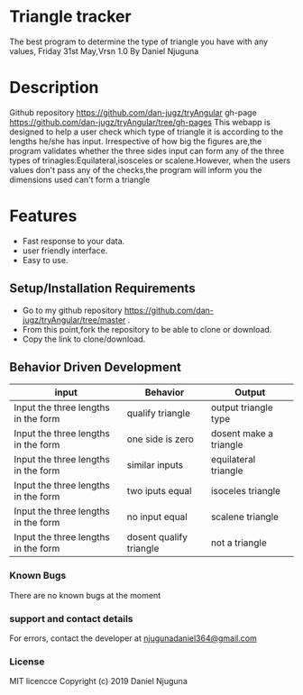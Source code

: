 # Triangle tracker
The best program to determine the type of triangle you have with any values, Friday 31st May,Vrsn 1.0
By Daniel Njuguna
# Description
Github repository https://github.com/dan-jugz/tryAngular gh-page https://github.com/dan-jugz/tryAngular/tree/gh-pages 
This webapp is designed to help a user check which type of triangle it is according to the lengths he/she has input.
Irrespective of how big the figures are,the program validates whether the three sides input can form any of the three types of trinagles:Equilateral,isosceles or scalene.However, when the users values don't pass any of the checks,the program will inform you the dimensions used can't form a triangle
# Features
* Fast response to your data.
* user friendly interface.
* Easy to use.
## Setup/Installation Requirements
* Go to my github repository https://github.com/dan-jugz/tryAngular/tree/master .
* From this point,fork the repository to be able to clone or download.
* Copy the link to clone/download.
## Behavior Driven Development 
input|Behavior|Output
----|----|------
Input the three lengths in the form|qualify triangle|output triangle type
Input the three lengths in the form|one side is zero|  dosent make a triangle
Input the three lengths in the form|similar inputs|equilateral triangle
Input the three lengths in the form|two iputs equal|isoceles triangle
Input the three lengths in the form|no input equal|scalene triangle
Input the three lengths in the form|dosent qualify triangle|not a triangle
### Known Bugs
There are no known bugs at the moment
### support and contact details
For errors, contact the developer at njugunadaniel364@gmail.com
### License
MIT licencce Copyright (c) 2019 Daniel Njuguna
